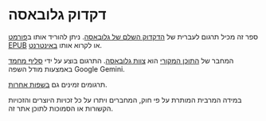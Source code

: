 # דקדוק גלובאסה

ספר זה מכיל תרגום לעברית של [הדקדוק השלם של גלובאסה][cgg-link].
ניתן להוריד אותו ב[פורמט EPUB][epub-link] או לקרוא אותו [באינטרנט][web-link].

המחבר של [התוכן המקורי][oc-link] הוא [צוות גלובאסה][gb-link].
התרגום בוצע על ידי [סליף מחמד][sm-link] באמצעות מודל השפה Google Gemini.

תרגומים זמינים גם [בשפות אחרות][all-link].

במידה המרבית המותרת על פי חוק, המחברים ויתרו על כל זכויות היוצרים והזכויות הקשורות או הסמוכות לתוכן אתר זה.

[cgg-link]:https://salif.github.io/gramati-fe-globasa/eng/
[epub-link]:Gramati_fe_Globasa_Mesi_2_Nyan_2025_Ivrisa_Gemini.epub
[web-link]:https://salif.github.io/gramati-fe-globasa/he-gemini/
[oc-link]:https://xwexi.globasa.net/eng/gramati
[gb-link]:https://globasa.net/
[sm-link]:https://salif.eu/
[all-link]:https://salif.github.io/gramati-fe-globasa/
